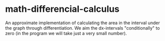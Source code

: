 # math-differencial-calculus
An approximate implementation of calculating the area in the interval under the graph through differentiation. We aim the dx-intervals "conditionally" to zero (in the program we will take just a very small number).
